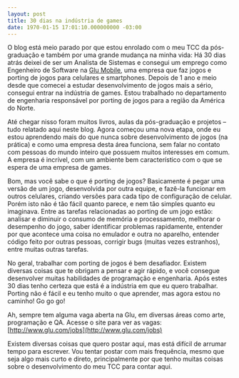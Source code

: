 ```yaml
---
layout: post
title: 30 dias na indústria de games
date: 1970-01-15 17:01:10.000000000 -03:00
---
```


O blog está meio parado por que estou enrolado com o meu TCC da pós-graduação e também por uma grande mudança na minha vida: Há 30 dias atrás deixei de ser um Analista de Sistemas e consegui um emprego como Engenheiro de Software na [Glu Mobile](http://www.glu.com/ "Glu"), uma empresa que faz jogos e porting de jogos para celulares e smartphones. Depois de 1 ano e meio desde que comecei a estudar desenvolvimento de jogos mais a sério, consegui entrar na indústria de games. Estou trabalhado no departamento de engenharia responsável por porting de jogos para a região da América do Norte.

Até chegar nisso foram muitos livros, aulas da pós-graduação e projetos – tudo relatado aqui neste blog. Agora começou uma nova etapa, onde eu estou aprendendo mais do que nunca sobre desenvolvimento de jogos (na prática) e como uma empresa desta área funciona, sem falar no contato com pessoas do mundo inteiro que possuem muitos interesses em comum. A empresa é incrível, com um ambiente bem característico com o que se espera de uma empresa de games.

Bom, mas você sabe o que é porting de jogos? Basicamente é pegar uma versão de um jogo, desenvolvida por outra equipe, e fazê-la funcionar em outros celulares, criando versões para cada tipo de configuração de celular. Porém isto não é tão fácil quanto parece, e nem tão simples quanto eu imaginava. Entre as tarefas relacionadas ao porting de um jogo estão: analisar e diminuir o consumo de memória e processamento, melhorar o desempenho do jogo, saber identificar problemas rapidamente, entender por que acontece uma coisa no emulador e outra no aparelho, entender código feito por outras pessoas, corrigir bugs (muitas vezes estranhos), entre muitas outras tarefas.

No geral, trabalhar com porting de jogos é bem desafiador. Existem diversas coisas que te obrigam a pensar e agir rápido, e você consegue desenvolver muitas habilidades de programação e engenharia. Após estes 30 dias tenho certeza que está é a indústria em que eu quero trabalhar. Porting não é fácil e eu tenho muito o que aprender, mas agora estou no caminho! Go go go!

Ah, sempre tem alguma vaga aberta na Glu, em diversas áreas como arte, programação e QA. Acesse o site para ver as vagas: [http://www.glu.com/jobs](http://www.glu.com/jobs)

Existem diversas coisas que quero postar aqui, mas está difícil de arrumar tempo para escrever. Vou tentar postar com mais frequência, mesmo que seja algo mais curto e direto, principalmente por que tenho muitas coisas sobre o desenvolvimento do meu TCC para contar aqui.


